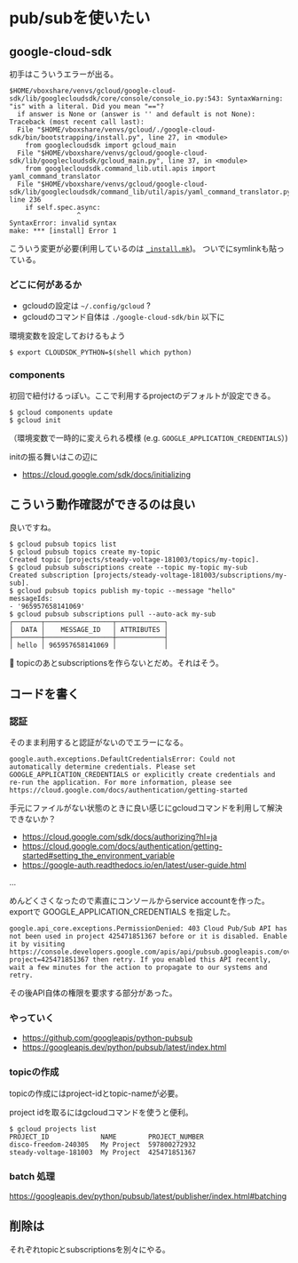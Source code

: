 # pub/subを使いたい

## google-cloud-sdk

初手はこういうエラーが出る。

```console
$HOME/vboxshare/venvs/gcloud/google-cloud-sdk/lib/googlecloudsdk/core/console/console_io.py:543: SyntaxWarning: "is" with a literal. Did you mean "=="?
  if answer is None or (answer is '' and default is not None):
Traceback (most recent call last):
  File "$HOME/vboxshare/venvs/gcloud/./google-cloud-sdk/bin/bootstrapping/install.py", line 27, in <module>
    from googlecloudsdk import gcloud_main
  File "$HOME/vboxshare/venvs/gcloud/google-cloud-sdk/lib/googlecloudsdk/gcloud_main.py", line 37, in <module>
    from googlecloudsdk.command_lib.util.apis import yaml_command_translator
  File "$HOME/vboxshare/venvs/gcloud/google-cloud-sdk/lib/googlecloudsdk/command_lib/util/apis/yaml_command_translator.py", line 236
    if self.spec.async:
                 ^
SyntaxError: invalid syntax
make: *** [install] Error 1
```

こういう変更が必要(利用しているのは [`_install.mk`](./_install.mk))。
ついでにsymlinkも貼っている。

### どこに何があるか

- gcloudの設定は `~/.config/gcloud` ?
- gcloudのコマンド自体は `./google-cloud-sdk/bin` 以下に

環境変数を設定しておけるもよう

```console
$ export CLOUDSDK_PYTHON=$(shell which python)
```


### components

初回で紐付けるっぽい。ここで利用するprojectのデフォルトが設定できる。

```
$ gcloud components update
$ gcloud init
```

（環境変数で一時的に変えられる模様 (e.g. `GOOGLE_APPLICATION_CREDENTIALS`）)

initの振る舞いはこの辺に

- https://cloud.google.com/sdk/docs/initializing

## こういう動作確認ができるのは良い

良いですね。

```console
$ gcloud pubsub topics list
$ gcloud pubsub topics create my-topic
Created topic [projects/steady-voltage-181003/topics/my-topic].
$ gcloud pubsub subscriptions create --topic my-topic my-sub
Created subscription [projects/steady-voltage-181003/subscriptions/my-sub].
$ gcloud pubsub topics publish my-topic --message "hello"
messageIds:
- '965957658141069'
$ gcloud pubsub subscriptions pull --auto-ack my-sub
┌───────┬─────────────────┬────────────┐
│  DATA │    MESSAGE_ID   │ ATTRIBUTES │
├───────┼─────────────────┼────────────┤
│ hello │ 965957658141069 │            │
```

:memo: topicのあとsubscriptionsを作らないとだめ。それはそう。

## コードを書く

### 認証

そのまま利用すると認証がないのでエラーになる。

```
google.auth.exceptions.DefaultCredentialsError: Could not automatically determine credentials. Please set GOOGLE_APPLICATION_CREDENTIALS or explicitly create credentials and re-run the application. For more information, please see https://cloud.google.com/docs/authentication/getting-started
```

手元にファイルがない状態のときに良い感じにgcloudコマンドを利用して解決できないか？

- https://cloud.google.com/sdk/docs/authorizing?hl=ja
- https://cloud.google.com/docs/authentication/getting-started#setting_the_environment_variable
- https://google-auth.readthedocs.io/en/latest/user-guide.html

...

めんどくさくなったので素直にコンソールからservice accountを作った。
exportで GOOGLE_APPLICATION_CREDENTIALS を指定した。

```
google.api_core.exceptions.PermissionDenied: 403 Cloud Pub/Sub API has not been used in project 425471851367 before or it is disabled. Enable it by visiting https://console.developers.google.com/apis/api/pubsub.googleapis.com/overview?project=425471851367 then retry. If you enabled this API recently, wait a few minutes for the action to propagate to our systems and retry.
```

その後API自体の権限を要求する部分があった。

### やっていく

- https://github.com/googleapis/python-pubsub
- https://googleapis.dev/python/pubsub/latest/index.html

### topicの作成

topicの作成にはproject-idとtopic-nameが必要。

project idを取るにはgcloudコマンドを使うと便利。

```console
$ gcloud projects list
PROJECT_ID             NAME        PROJECT_NUMBER
disco-freedom-240305   My Project  597800272932
steady-voltage-181003  My Project  425471851367
```


### batch 処理

https://googleapis.dev/python/pubsub/latest/publisher/index.html#batching

## 削除は

それぞれtopicとsubscriptionsを別々にやる。

